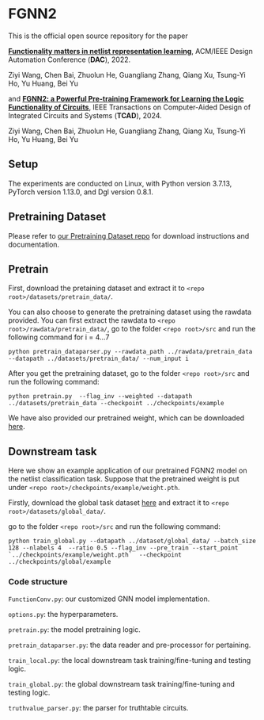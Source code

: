 # FGNN2
This is the official open source repository for the paper

**[Functionality matters in netlist representation learning](https://dl.acm.org/doi/pdf/10.1145/3489517.3530410)**, ACM/IEEE Design Automation Conference (**DAC**), 2022.

Ziyi Wang, Chen Bai, Zhuolun He, Guangliang Zhang, Qiang Xu, Tsung-Yi Ho, Yu Huang, Bei Yu

and **[FGNN2: a Powerful Pre-training Framework for Learning the Logic Functionality of Circuits](https://ieeexplore.ieee.org/stamp/stamp.jsp?arnumber=10609964)**, IEEE Transactions on Computer-Aided Design of Integrated Circuits and Systems (**TCAD**), 2024.

Ziyi Wang, Chen Bai, Zhuolun He, Guangliang Zhang, Qiang Xu, Tsung-Yi Ho, Yu Huang, Bei Yu


## Setup
The experiments are conducted on Linux, with Python version 3.7.13, PyTorch version 1.13.0, and Dgl version 0.8.1.
 
## Pretraining Dataset
Please refer to [our Pretraining Dataset repo](https://github.com/FGNN2/FGNN2_pretraindata) for download instructions and documentation.

## Pretrain
First, download the pretaining dataset and extract it to `<repo root>/datasets/pretrain_data/`.

You can also choose to generate the pretraining dataset using the rawdata provided. You can first extract the rawdata to `<repo root>/rawdata/pretrain_data/`, go to the folder `<repo root>/src` and run the following command for i = 4...7

```shell
python pretrain_dataparser.py --rawdata_path ../rawdata/pretrain_data --datapath ../datasets/pretrain_data/ --num_input i
```

After you get the pretraining dataset, go to the folder `<repo root>/src` and run the following command:

``` shell
python pretrain.py  --flag_inv --weighted --datapath ../datasets/pretrain_data --checkpoint ../checkpoints/example
```

We have also provided our pretrained weight, which can be downloaded [here](https://drive.google.com/file/d/1NGAJRedx040A4EeN9mALXsly87TRseRF/view?usp=share_link).

## Downstream task

Here we show an example application of our pretrained FGNN2 model on the netlist classification task. Suppose that the pretrained weight is put under `<repo root>/checkpoints/example/weight.pth`.

Firstly, download the global task dataset [here](https://drive.google.com/file/d/1C5ZTyWL2yU9QBV7L3gP4J4zhfiypzoxl/view?usp=share_link) and extract it to `<repo root>/datasets/global_data/`.

go to the folder `<repo root>/src` and run the following command:

``` shell
python train_global.py --datapath ../dataset/global_data/ --batch_size 128 --nlabels 4  --ratio 0.5 --flag_inv --pre_train --start_point `../checkpoints/example/weight.pth`  --checkpoint ../checkpoints/global/example 
```

### Code structure
`FunctionConv.py`: our customized GNN model implementation.

`options.py`: the hyperparameters.

`pretrain.py`: the model pretraining logic.

`pretrain_dataparser.py`: the data reader and pre-processor for pertaining.

`train_local.py`: the local downstream task training/fine-tuning and testing logic.

`train_global.py`: the global downstream task training/fine-tuning and testing logic.

`truthvalue_parser.py`: the parser for truthtable circuits.

